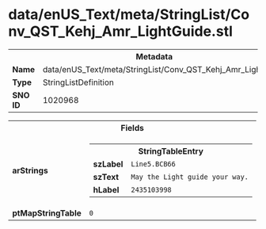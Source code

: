 <h1>data/enUS_Text/meta/StringList/Conv_QST_Kehj_Amr_LightGuide.stl</h1><table><tr><th colspan="100%">Metadata</th></tr><tr><td><b>Name</b></td><td>data/enUS_Text/meta/StringList/Conv_QST_Kehj_Amr_LightGuide.stl</td></tr><tr><td><b>Type</b></td><td>StringListDefinition</td></tr><tr><td><b>SNO ID</b></td><td>1020968</td></tr></table>

<table><tr><th colspan="100%">Fields</th></tr><tr><td><b>arStrings</b></td><td><table><tr><th colspan="100%">StringTableEntry</th></tr><tr><td><b>szLabel</b></td><td><code>Line5.BCB66</code></td></tr><tr><td><b>szText</b></td><td><code>May the Light guide your way.</code></td></tr><tr><td><b>hLabel</b></td><td><code>2435103998</code></td></tr></table>


</td></tr><tr><td><b>ptMapStringTable</b></td><td><code>0</code></td></tr></table>

